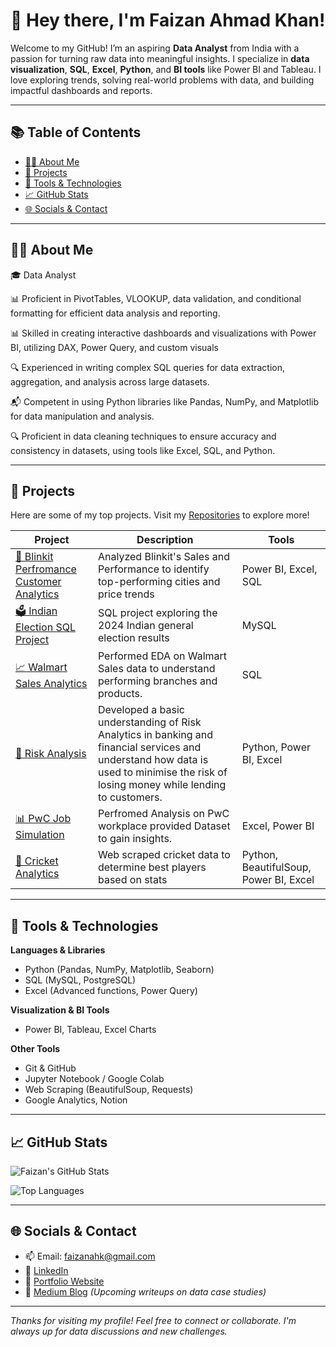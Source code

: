 

<!--
**FaizanAhK/FaizanAhk** is a ✨ _special_ ✨ repository because its `README.md` (this file) appears on your GitHub profile.

Here are some ideas to get you started:

- 🔭 I’m currently working on ...
- 🌱 I’m currently learning ...
- 👯 I’m looking to collaborate on ...
- 🤔 I’m looking for help with ...
- 💬 Ask me about ...
- 📫 How to reach me: ...
- 😄 Pronouns: ...
- ⚡ Fun fact: ...
-->
# 👋 Hey there, I'm Faizan Ahmad Khan!

Welcome to my GitHub! I’m an aspiring **Data Analyst** from India with a passion for turning raw data into meaningful insights. I specialize in **data visualization**, **SQL**, **Excel**, **Python**, and **BI tools** like Power BI and Tableau. I love exploring trends, solving real-world problems with data, and building impactful dashboards and reports.

---

## 📚 Table of Contents

- [👨‍💻 About Me](#-about-me)
- [📌 Projects](#-projects)
- [🧰 Tools & Technologies](#-tools--technologies)
- [📈 GitHub Stats](#-github-stats)
- [🌐 Socials & Contact](#-socials--contact)

---

## 👨‍💻 About Me

🎓 Data Analyst  

📊 Proficient in PivotTables, VLOOKUP, data validation, and conditional formatting for efficient data analysis and reporting.

📊 Skilled in creating interactive dashboards and visualizations with Power BI, utilizing DAX, Power Query, and custom visuals 

🔍 Experienced in writing complex SQL queries for data extraction, aggregation, and analysis across large datasets.

📬 Competent in using Python libraries like Pandas, NumPy, and Matplotlib for data manipulation and analysis.

🔍 Proficient in data cleaning techniques to ensure accuracy and consistency in datasets, using tools like Excel, SQL, and Python.
    
---

## 📌 Projects

Here are some of my top projects. Visit my [Repositories](https://github.com/FaizanAhK?tab=repositories) to explore more!

| Project | Description | Tools |
|--------|-------------|-------|
| [🏡 Blinkit Perfromance Customer Analytics](https://github.com/FaizanAhK/Blinkit_Performance_Customer_Analytics) | Analyzed Blinkit's Sales and Performance to identify top-performing cities and price trends | Power BI, Excel, SQL |
| [🗳️ Indian Election SQL Project](https://github.com/FaizanAhK/Election_Analysis_SQL) | SQL project exploring the 2024 Indian general election results | MySQL |
| [📈 Walmart Sales Analytics](https://github.com/FaizanAhK/Walmart_Sales_Analysis) | Performed EDA on Walmart Sales data to understand performing branches and products. | SQL |
| [🧪 Risk Analysis](https://github.com/FaizanAhK/Banking_Domain_Risk_Analysis) | Developed a basic understanding of Risk Analytics in banking and financial services and understand how data is used to minimise the risk of losing money while lending to customers. | Python, Power BI, Excel |
| [📊 PwC Job Simulation](https://github.com/FaizanAhK/PwC_Job_Simulation) | Perfromed Analysis on PwC workplace provided Dataset to gain insights. | Excel, Power BI |
| [🏏 Cricket Analytics](https://github.com/FaizanAhK/Cricket-EDA) | Web scraped cricket data to determine best players based on stats | Python, BeautifulSoup, Power BI, Excel |

---

## 🧰 Tools & Technologies

**Languages & Libraries**  
- Python (Pandas, NumPy, Matplotlib, Seaborn)  
- SQL (MySQL, PostgreSQL)  
- Excel (Advanced functions, Power Query)

**Visualization & BI Tools**  
- Power BI, Tableau, Excel Charts

**Other Tools**  
- Git & GitHub  
- Jupyter Notebook / Google Colab  
- Web Scraping (BeautifulSoup, Requests)  
- Google Analytics, Notion

---

## 📈 GitHub Stats

![Faizan's GitHub Stats](https://github-readme-stats.vercel.app/api?username=FaizanAhK&show_icons=true&theme=radical)

![Top Languages](https://github-readme-stats.vercel.app/api/top-langs/?username=FaizanAhK&layout=compact&theme=radical)

---

## 🌐 Socials & Contact

- 📫 Email: faizanahk@gmail.com  
- 💼 [LinkedIn](https://www.linkedin.com/in/faizanahk/)  
- 📁 [Portfolio Website](https://datascienceportfol.io/fk20013358)  
- 📝 [Medium Blog](https://medium.com/@faizanahk) *(Upcoming writeups on data case studies)*  

---

_Thanks for visiting my profile! Feel free to connect or collaborate. I'm always up for data discussions and new challenges._
